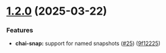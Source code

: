 # [1.2.0](https://github.com/PuppyOne/chai-snap/compare/v1.1.0...v1.2.0) (2025-03-22)


### Features

* **chai-snap:** support for named snapshots ([#25](https://github.com/PuppyOne/chai-snap/issues/25)) ([9f12225](https://github.com/PuppyOne/chai-snap/commit/9f1222586c7f4d05f5fc07fd15a469e85ea40f97))
